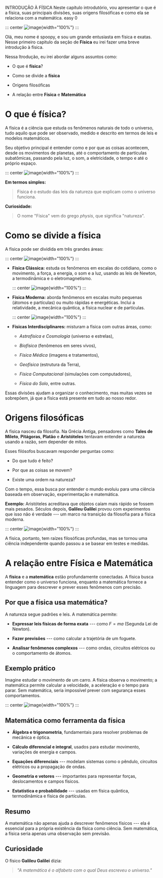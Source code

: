 INTRODUÇÃO À FÍSICA
Neste capítulo introdutório, vou apresentar o que é a física, suas principais divisões, suas origens filosóficas e como ela se relaciona com a matemática.
easy
0

::: center
![image](00historicafisicos.jpg){width="100%"}
:::

Olá, meu nome é spoopy, e sou um grande entusiasta em física e exatas.
Nesse primeiro capitulo da seção de **Física** eu irei fazer uma breve
introdução à física.

Nessa Itrodução, eu irei abordar alguns assuntos como:

- O que é **física**?

- Como se divide a **física**

- Origens filosóficas

- A relação entre **Física** e **Matemática**

# O que é física?

A física é a ciência que estuda os fenômenos naturais de todo o
universo, tudo aquilo que pode ser observado, medido e descrito em
termos de leis e modelos matemáticos.

Seu objetivo principal é entender como e por que as coisas acontecem,
desde os movimentos de planetas, até o comportamento de partículas
subatômicas, passando pela luz, o som, a eletricidade, o tempo e até o
próprio espaço.

::: center
![image](00formulas.jpg){width="100%"}
:::

**Em termos simples:**

> Física é o estudo das leis da natureza que explicam como o universo funciona.

**Curiosidade:**

> O nome "Física" vem do grego *physis*, que significa "natureza".

# Como se divide a **física**

A física pode ser dividida em três grandes áreas:

::: center
![image](00classics.jpg){width="100%"}
:::

- **Física Clássica:** estuda os fenômenos em escalas do cotidiano, como
  o movimento, a força, a energia, o som e a luz, usando as leis de
  Newton, a termodinâmica e o eletromagnetismo.

  ::: center
  ![image](00modern.jpg){width="100%"}
  :::

- **Física Moderna:** aborda fenômenos em escalas muito pequenas (átomos
  e partículas) ou muito rápidas e energéticas. Inclui a relatividade, a
  mecânica quântica, a física nuclear e de partículas.

  ::: center
  ![image](00astro.jpg){width="100%"}
  :::

- **Físicas Interdisciplinares:** misturam a física com outras áreas,
  como:

  - *Astrofísica e Cosmologia* (universo e estrelas),

  - *Biofísica* (fenômenos em seres vivos),

  - *Física Médica* (imagens e tratamentos),

  - *Geofísica* (estrutura da Terra),

  - *Física Computacional* (simulações com computadores),

  - *Física do Solo*, entre outras.

Essas divisões ajudam a organizar o conhecimento, mas muitas vezes se
sobrepõem, já que a física está presente em tudo ao nosso redor.

# Origens filosóficas

A física nasceu da filosofia. Na Grécia Antiga, pensadores como **Tales
de Mileto**, **Pitágoras**, **Platão** e **Aristóteles** tentavam
entender a natureza usando a razão, sem depender de mitos.

Esses filósofos buscavam responder perguntas como:

- Do que tudo é feito?

- Por que as coisas se movem?

- Existe uma ordem na natureza?

Com o tempo, essa busca por entender o mundo evoluiu para uma ciência
baseada em observação, experimentação e matemática.

**Exemplo:** Aristóteles acreditava que objetos caíam mais rápido se
fossem mais pesados. Séculos depois, **Galileu Galilei** provou com
experimentos que isso não é verdade --- um marco na transição da
filosofia para a física moderna.

::: center
![image](00aristotelesgalileu.jpg){width="100%"}
:::

A física, portanto, tem raízes filosóficas profundas, mas se tornou uma
ciência independente quando passou a se basear em testes e medidas.

# A relação entre **Física** e **Matemática**

A **física** e a **matemática** estão profundamente conectadas. A física
busca entender como o universo funciona, enquanto a matemática fornece a
linguagem para descrever e prever esses fenômenos com precisão.

## Por que a física usa matemática? 

A natureza segue padrões e leis. A matemática permite:

- **Expressar leis físicas de forma exata** --- como $F = m a$ (Segunda
  Lei de Newton).

- **Fazer previsões** --- como calcular a trajetória de um foguete.

- **Analisar fenômenos complexos** --- como ondas, circuitos elétricos
  ou o comportamento de átomos.

## Exemplo prático 

Imagine estudar o movimento de um carro. A física observa o movimento; a
matemática permite calcular a velocidade, a aceleração e o tempo para
parar. Sem matemática, seria impossível prever com segurança esses
comportamentos.

::: center
![image](00fisicaematematica.jpg){width="100%"}
:::

## Matemática como ferramenta da física

- **Álgebra e trigonometria**, fundamentais para resolver problemas
  de mecânica e óptica.

- **Cálculo diferencial e integral**, usados para estudar movimento,
  variações de energia e campos.

- **Equações diferenciais** --- modelam sistemas como o pêndulo,
  circuitos elétricos ou a propagação de ondas.

- **Geometria e vetores** --- importantes para representar forças,
  deslocamentos e campos físicos.

- **Estatística e probabilidade** --- usadas em física quântica,
  termodinâmica e física de partículas.

## Resumo 

A matemática não apenas ajuda a descrever fenômenos físicos --- ela é
essencial para a própria existência da física como ciência. Sem
matemática, a física seria apenas uma observação sem previsão.

## Curiosidade 

O físico **Galileu Galilei** dizia:

> *"A matemática é o alfabeto com o qual Deus escreveu o universo."*
